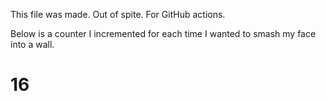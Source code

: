 This file was made. Out of spite. For GitHub actions.

Below is a counter I incremented for each time I wanted to smash my face into a wall.

# 16
